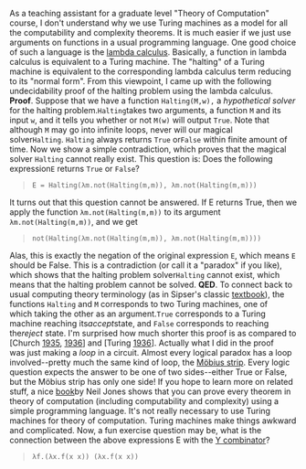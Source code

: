 <span>As a teaching assistant for a graduate level "Theory of Computation" course, I don't understand why we use Turing machines as a model for all the computability and complexity theorems. It is much easier if we just use arguments on functions in a usual programming language. One good choice of such a language is the</span> [lambda calculus](https://en.wikipedia.org/wiki/Lambda_calculus)<span>. Basically, a function in lambda calculus is equivalent to a Turing machine. The "halting" of a Turing machine is equivalent to the corresponding lambda calculus term reducing to its "normal form". From this viewpoint, I came up with the following undecidability proof of the halting problem using the lambda calculus.</span> **Proof**<span>. Suppose that we have a function </span>`Halting(M,w),`<span> a </span>_hypothetical solver_ <span>for the halting problem.</span>`Halting`<span>takes two arguments, a function</span> `M` <span>and its input</span> `w`<span>, and it tells you whether or not</span> `M(w)`<span> will output </span>`True`<span>. Note that although</span> `M` <span>may go into infinite loops, never will our magical solver</span>`Halting`<span>. </span>`Halting` <span>always returns</span> `True` <span>or</span>`False`<span> within finite amount of time. Now we show a simple contradiction, which proves that the magical solver </span>`Halting` <span>cannot really exist. This question is: Does the following expression</span>`E`<span> returns </span>`True` <span>or</span> `False`<span>?</span>

> `E = Halting(λm.not(Halting(m,m)), λm.not(Halting(m,m)))`

<span>It turns out that this question cannot be answered. If E returns True, then we apply the function</span> `λm.not(Halting(m,m))` <span>to its argument</span> `λm.not(Halting(m,m))`<span>, and we get</span>

> `not(Halting(λm.not(Halting(m,m)), λm.not(Halting(m,m))))`

<span>Alas, this is exactly the negation of the original expression</span> `E`<span>, which means </span>`E` <span>should be False. This is a contradiction (or call it a "paradox" if you like), which shows that the halting problem solver</span>`Halting` <span>cannot exist, which means that the halting problem cannot be solved.</span> **QED**<span>. To connect back to usual computing theory terminology (as in Sipser's classic</span> [textbook](http://www.amazon.com/Introduction-Theory-Computation-Michael-Sipser/dp/113318779X)<span>), the functions</span> `Halting` <span>and</span> `M` <span>corresponds to two Turing machines, one of which taking the other as an argument.</span>`True` <span>corresponds to a Turing machine reaching its</span>_accept_<span>state, and</span> `False` <span>corresponds to reaching the</span>_reject_ <span>state. I'm surprised how much shorter this proof is as compared to [Church</span> [1935](https://www.ics.uci.edu/~lopes/teaching/inf212W12/readings/church.pdf)<span>,</span> [1936](https://users.fit.cvut.cz/~staryja2/MIVYC/church-a-note-on-the-entscheidungsproblem.pdf)<span>] and [Turing</span> [1936](https://www.cs.virginia.edu/~robins/Turing_Paper_1936.pdf)<span>]. Actually what I did in the proof was just making a</span> _loop_<span> in a circuit. Almost every logical paradox has a loop involved--pretty much the same kind of loop, the </span>[Möbius strip](https://en.wikipedia.org/wiki/M%C3%B6bius_strip)<span>. Every logic question expects the answer to be one of two sides--either True or False, but the Möbius strip has only one side! If you hope to learn more on related stuff, a nice </span>[book](http://www.diku.dk/~neil/comp2book2007/book-whole.pdf)<span>by Neil Jones shows that you can prove every theorem in theory of computation (including computability and complexity) using a simple programming language. It's not really necessary to use Turing machines for theory of computation. Turing machines make things awkward and complicated. Now, a fun exercise question may be, what is the connection between the above expressions E with the</span> [Y combinator](http://yinwang0.wordpress.com/2012/04/09/reinvent-y)<span>?</span>

> `λf.(λx.f(x x)) (λx.f(x x))`
